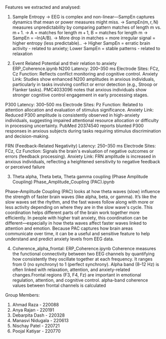 Features we extracted and analysed: 
1. Sample Entropy
→ EEG is complex and non-linear—SampEn captures dynamics that mean or power measures might miss.
→ SampEn(m, r, N) measures unpredictability by comparing pattern matches of length m vs. m + 1.
→ A = matches for length m + 1, B = matches for length m → SampEn = –ln(A/B).
→ More drop in matches = more irregular signal = higher entropy (less predictable)..
→ Higher SampEn = erratic brain activity - related to anxiety; Lower SampEn = stable patterns - related to relaxation

2. Event Related Potential and their relation to anxiety
ERP_Coherence.ipynb
N200
Latency: 200–350 ms
Electrode Sites: FCz, Cz
Function: Reflects conflict monitoring and cognitive control.
Anxiety Link: Studies show enhanced N200 amplitudes in anxious individuals, particularly in tasks involving conflict or error detection (e.g., Stroop or Flanker tasks).
  PMC4033096 notes that anxious individuals show stronger cognitive control engagement in early processing stages.

P300
Latency: 300–500 ms
Electrode Sites: Pz
Function: Related to attention allocation and evaluation of stimulus significance.
Anxiety Link: Reduced P300 amplitude is consistently observed in high-anxiety individuals, suggesting impaired attentional resource allocation or difficulty in processing uncertainty.
  PubMed 20374540 reports blunted P300 responses in anxious subjects during tasks requiring stimulus discrimination and decision-making.

FRN (Feedback-Related Negativity)
Latency: 250–350 ms
Electrode Sites: FCz, Cz
Function: Signals the brain's evaluation of negative outcomes or errors (feedback processing).
Anxiety Link: FRN amplitude is increased in anxious individuals, reflecting a heightened sensitivity to negative feedback or perceived failure

3. Theta alpha, Theta beta, Theta gamma coupling (Phase Amplitude Coupling)
Phase_Amplitude_Coupling (PAC).ipynb

Phase–Amplitude Coupling (PAC) looks at how theta waves (slow) influence the strength of faster brain waves (like alpha, beta, or gamma). It’s like the slow waves set the rhythm, and the fast waves follow along with more or less activity depending on where they are in the slow wave's cycle. This coordination helps different parts of the brain work together more efficiently. In people with higher trait anxiety, this coordination can be different—especially in how theta waves affect faster waves linked to attention and emotion. Because PAC captures how brain areas communicate over time, it can be a useful and sensitive feature to help understand and predict anxiety levels from EEG data.

4. Coherence_alpha_frontal:
ERP_Coherence.ipynb
Coherence measures the functional connectivity between two EEG channels by quantifying how consistently they oscillate together at each frequency. It ranges from 0 (no synchrony) to 1 (perfect synchrony). Alpha band (8–12 Hz) is often linked with relaxation, attention, and anxiety-related changes.Frontal regions (F3, F4, Fz) are important in emotional regulation, attention, and cognitive control. alpha-band coherence values between frontal channels is calculated


Group Members: 
1) Ahmad Raza - 220088
2) Anya Rajan - 220191
3) Debarpita Dash - 220328
4) Manasvi Nidugala - 220613
5) Nischay Patel - 220721
6) Poojal Katiyar - 220770
